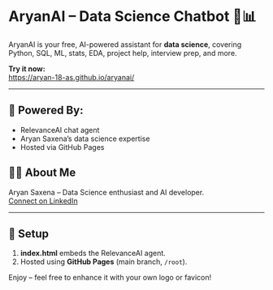 # AryanAI – Data Science Chatbot 💬📊

AryanAI is your free, AI-powered assistant for **data science**, covering Python, SQL, ML, stats, EDA, project help, interview prep, and more.

**Try it now:**  
https://aryan-18-as.github.io/aryanai/

---

## 🧠 Powered By:
- RelevanceAI chat agent
- Aryan Saxena’s data science expertise
- Hosted via GitHub Pages

## 👨‍💻 About Me
Aryan Saxena – Data Science enthusiast and AI developer.  
[Connect on LinkedIn](https://www.linkedin.com/in/aryan-saxena-615318309)

---

## 📌 Setup

1. **index.html** embeds the RelevanceAI agent.
2. Hosted using **GitHub Pages** (main branch, `/root`).

Enjoy – feel free to enhance it with your own logo or favicon!
